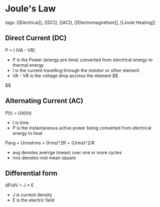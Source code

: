 # Joule's Law
tags: [[Electrical]], [[DC]], [[AC]], [[Electromagnetism]], [[Joule Heating]]

## Direct Current (DC)
P = I (VA - VB)

- P is the Power (energy pre time) converted from electrical energy to thermal energy
- I is the current travelling through the resistor or other element
- VA - VB is the voltage drop accress the element
$$

$$
## Alternating Current (AC)
P(t) = U(t)I(t)
- t is time
- P is the instantaneous active power being converted from electrical energy to heat

Pavg = UrmsIrms = (Irms)^2R = (Urms)^2/R
 - avg denotes averrge (mean) over one or more cycles
 - rms denotes root mean square

## Differential form
dP/dV = J * E
- J is current density
- E is the electric field

